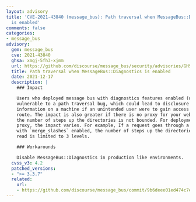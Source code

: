 ```yaml
---
layout: advisory
title: 'CVE-2021-43840 (message_bus): Path traversal when MessageBus::Diagnostics
  is enabled'
comments: false
categories:
- message_bus
advisory:
  gem: message_bus
  cve: 2021-43840
  ghsa: xmgj-5fh3-xjmm
  url: https://github.com/discourse/message_bus/security/advisories/GHSA-xmgj-5fh3-xjmm
  title: Path traversal when MessageBus::Diagnostics is enabled
  date: 2021-12-17
  description: |
    ### Impact

    Users who deployed message bus with diagnostics features enabled (default off) were
    vulnerable to a path traversal bug, which could lead to disclosure of secret
    information on a machine if an unintended user were to gain access to the diagnostic
    route. The impact is also greater if there is no proxy for your web application as
    the number of steps up the directories is not bounded. For deployments which uses a
    proxy, the impact varies. For example, If a request goes through a proxy like Nginx
    with `merge_slashes` enabled, the number of steps up the directories that can be
    read is limited to 3 levels.

    ### Workarounds

    Disable MessageBus::Diagnostics in production like environments.
  cvss_v3: 4.2
  patched_versions:
  - ">= 3.3.7"
  related:
    url:
    - https://github.com/discourse/message_bus/commit/9b6deee01ed474c7e9b5ff65a06bb0447b4db2ba
---
```

